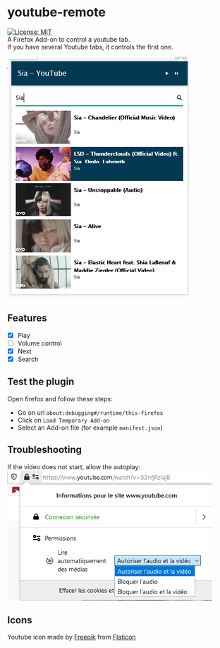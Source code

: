 # youtube-remote
[![License: MIT](https://img.shields.io/badge/License-GPLv3-blue.svg)](https://opensource.org/licenses/gpl-3.0)  
A Firefox Add-on to control a youtube tab.  
If you have several Youtube tabs, it controls the first one.

![addon](screenshot/addon.png)

## Features

- [x] Play
- [ ] Volume control
- [x] Next
- [x] Search

## Test the plugin

Open firefox and follow these steps:
- Go on url `about:debugging#/runtime/this-firefox`
- Click on `Load Temporary Add-on`
- Select an Add-on file (for example `manifest.json`)

## Troubleshooting
If the video does not start, allow the autoplay:  
![autoplay](screenshot/allow_autoplay.png)

## Icons
Youtube icon made by [Freepik](https://www.freepik.com/) from [Flaticon](www.flaticon.com)

